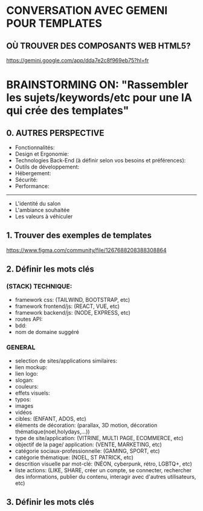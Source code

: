 # CONVERSATION AVEC GEMENI POUR TEMPLATES
##  OÙ TROUVER DES COMPOSANTS WEB HTML5?  
https://gemini.google.com/app/dda7e2c8f969eb75?hl=fr



# BRAINSTORMING ON: "Rassembler les sujets/keywords/etc pour une IA qui crée des templates"

## 0. AUTRES PERSPECTIVE
- Fonctionnalités:
- Design et Ergonomie:
- Technologies Back-End (à définir selon vos besoins et préférences):
- Outils de développement:
- Hébergement:
- Sécurité:
- Performance:
---
- L'identité du salon
- L'ambiance souhaitée
- Les valeurs à véhiculer







## 1. Trouver des exemples de templates
https://www.figma.com/community/file/1267688208388308864

## 2. Définir les mots clés
### (STACK) TECHNIQUE: 
- framework css: (TAILWIND, BOOTSTRAP, etc)
- framework frontend/js: (REACT, VUE, etc)
- framework backend/js: (NODE, EXPRESS, etc)
- routes API:
- bdd: 
- nom de domaine suggéré
### GENERAL
- selection de sites/applications similaires: 
- lien mockup: 
- lien logo: 
- slogan: 
- couleurs: 
- effets visuels: 
- typos: 
- images 
- vidéos 
- cibles: (ENFANT, ADOS, etc)
- éléments de décoration: (parallax, 3D motion, décoration thématique(noel,holydays,...))
- type de site/application: (VITRINE, MULTI PAGE, ECOMMERCE, etc)
- objectif de la page/ application: (VENTE, MARKETING, etc)
- catégorie sociaux-professionnelle: (GAMING, SPORT, etc)
- catégorie thématique: (NOEL, ST PATRICK, etc)
- descrition visuelle par mot-clé: (NÉON, cyberpunk, rétro, LGBTQ+, etc)
- liste actions: (LIKE, SHARE, créer un compte, se connecter, rechercher des informations, publier du contenu, interagir avec d'autres utilisateurs, etc)


## 3. Définir les mots clés


